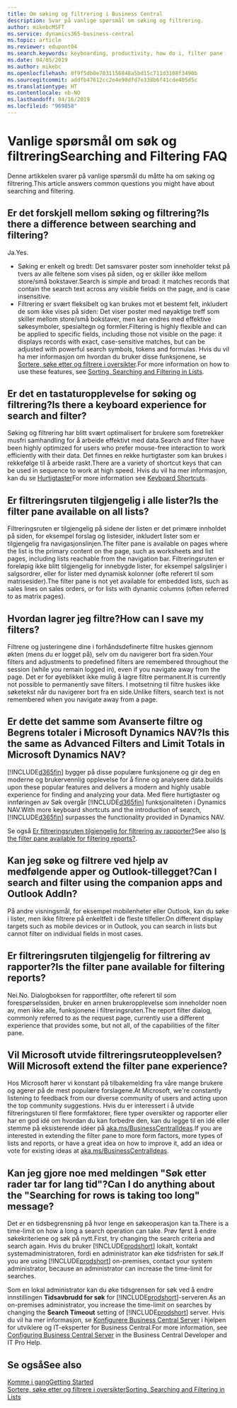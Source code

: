 ```yaml
---
title: Om søking og filtrering i Business Central
description: Svar på vanlige spørsmål om søking og filtrering.
author: mikebcMSFT
ms.service: dynamics365-business-central
ms.topic: article
ms.reviewer: edupont04
ms.search.keywords: keyboarding, productivity, how do i, filter pane
ms.date: 04/05/2019
ms.author: mikebc
ms.openlocfilehash: 0f9f5db0e7031156848a5bd15c711d3108f3490b
ms.sourcegitcommit: addfb47612cc2e4e98dfd7e338b6f41cde405d5c
ms.translationtype: HT
ms.contentlocale: nb-NO
ms.lasthandoff: 04/16/2019
ms.locfileid: "969858"
---
```

# <a name="searching-and-filtering-faq"></a><span data-ttu-id="0cbd0-103">Vanlige spørsmål om søk og filtrering</span><span class="sxs-lookup"><span data-stu-id="0cbd0-103">Searching and Filtering FAQ</span></span>
<span data-ttu-id="0cbd0-104">Denne artikkelen svarer på vanlige spørsmål du måtte ha om søking og filtrering.</span><span class="sxs-lookup"><span data-stu-id="0cbd0-104">This article answers common questions you might have about searching and filtering.</span></span>

## <a name="is-there-a-difference-between-searching-and-filtering"></a><span data-ttu-id="0cbd0-105">Er det forskjell mellom søking og filtrering?</span><span class="sxs-lookup"><span data-stu-id="0cbd0-105">Is there a difference between searching and filtering?</span></span>
<span data-ttu-id="0cbd0-106">Ja.</span><span class="sxs-lookup"><span data-stu-id="0cbd0-106">Yes.</span></span>
- <span data-ttu-id="0cbd0-107">Søking er enkelt og bredt: Det samsvarer poster som inneholder tekst på tvers av alle feltene som vises på siden, og er skiller ikke mellom store/små bokstaver.</span><span class="sxs-lookup"><span data-stu-id="0cbd0-107">Search is simple and broad: it matches records that contain the search text across any visible fields on the page, and is case insensitive.</span></span>
- <span data-ttu-id="0cbd0-108">Filtrering er svært fleksibelt og kan brukes mot et bestemt felt, inkludert de som ikke vises på siden: Det viser poster med nøyaktige treff som skiller mellom store/små bokstaver, men kan endres med effektive søkesymboler, spesialtegn og formler.</span><span class="sxs-lookup"><span data-stu-id="0cbd0-108">Filtering is highly flexible and can be applied to specific fields, including those not visible on the page: it displays records with exact, case-sensitive matches, but can be adjusted with powerful search symbols, tokens and formulas.</span></span> <span data-ttu-id="0cbd0-109">Hvis du vil ha mer informasjon om hvordan du bruker disse funksjonene, se [Sortere, søke etter og filtrere i oversikter](ui-enter-criteria-filters.md).</span><span class="sxs-lookup"><span data-stu-id="0cbd0-109">For more information on how to use these features, see [Sorting, Searching and Filtering in Lists](ui-enter-criteria-filters.md).</span></span>

## <a name="is-there-a-keyboard-experience-for-search-and-filter"></a><span data-ttu-id="0cbd0-110">Er det en tastaturopplevelse for søking og filtrering?</span><span class="sxs-lookup"><span data-stu-id="0cbd0-110">Is there a keyboard experience for search and filter?</span></span>
<span data-ttu-id="0cbd0-111">Søking og filtrering har blitt svært optimalisert for brukere som foretrekker musfri samhandling for å arbeide effektivt med data.</span><span class="sxs-lookup"><span data-stu-id="0cbd0-111">Search and filter have been highly optimized for users who prefer mouse-free interaction to work efficiently with their data.</span></span> <span data-ttu-id="0cbd0-112">Det finnes en rekke hurtigtaster som kan brukes i rekkefølge til å arbeide raskt.</span><span class="sxs-lookup"><span data-stu-id="0cbd0-112">There are a variety of shortcut keys that can be used in sequence to work at high speed.</span></span> <span data-ttu-id="0cbd0-113">Hvis du vil ha mer informasjon, kan du se [Hurtigtaster](keyboard-shortcuts.md#KeyboardFilter)</span><span class="sxs-lookup"><span data-stu-id="0cbd0-113">For more information see [Keyboard Shortcuts](keyboard-shortcuts.md#KeyboardFilter).</span></span>

## <a name="is-the-filter-pane-available-on-all-lists"></a><span data-ttu-id="0cbd0-114">Er filtreringsruten tilgjengelig i alle lister?</span><span class="sxs-lookup"><span data-stu-id="0cbd0-114">Is the filter pane available on all lists?</span></span>
<span data-ttu-id="0cbd0-115">Filtreringsruten er tilgjengelig på sidene der listen er det primære innholdet på siden, for eksempel forslag og listesider, inkludert lister som er tilgjengelig fra navigasjonslinjen.</span><span class="sxs-lookup"><span data-stu-id="0cbd0-115">The filter pane is available on pages where the list is the primary content on the page, such as worksheets and list pages, including lists reachable from the navigation bar.</span></span> <span data-ttu-id="0cbd0-116">Filtreringsruten er foreløpig ikke blitt tilgjengelig for innebygde lister, for eksempel salgslinjer i salgsordrer, eller for lister med dynamisk kolonner (ofte referert til som matrisesider).</span><span class="sxs-lookup"><span data-stu-id="0cbd0-116">The filter pane is not yet available for embedded lists, such as sales lines on sales orders, or for lists with dynamic columns (often referred to as matrix pages).</span></span>

## <a name="how-can-i-save-my-filters"></a><span data-ttu-id="0cbd0-117">Hvordan lagrer jeg filtre?</span><span class="sxs-lookup"><span data-stu-id="0cbd0-117">How can I save my filters?</span></span>

<span data-ttu-id="0cbd0-118">Filtrene og justeringene dine i forhåndsdefinerte filtre huskes gjennom økten (mens du er logget på), selv om du navigerer bort fra siden.</span><span class="sxs-lookup"><span data-stu-id="0cbd0-118">Your filters and adjustments to predefined filters are remembered throughout the session (while you remain logged in), even if you navigate away from the page.</span></span> <span data-ttu-id="0cbd0-119">Det er for øyeblikket ikke mulig å lagre filtre permanent.</span><span class="sxs-lookup"><span data-stu-id="0cbd0-119">It is currently not possible to permanently save filters.</span></span> <span data-ttu-id="0cbd0-120">I motsetning til filtre huskes ikke søketekst når du navigerer bort fra en side.</span><span class="sxs-lookup"><span data-stu-id="0cbd0-120">Unlike filters, search text is not remembered when you navigate away from a page.</span></span>

## <a name="is-this-the-same-as-advanced-filters-and-limit-totals-in-microsoft-dynamics-nav"></a><span data-ttu-id="0cbd0-121">Er dette det samme som Avanserte filtre og Begrens totaler i Microsoft Dynamics NAV?</span><span class="sxs-lookup"><span data-stu-id="0cbd0-121">Is this the same as Advanced Filters and Limit Totals in Microsoft Dynamics NAV?</span></span>

[!INCLUDE[d365fin](includes/d365fin_md.md)] <span data-ttu-id="0cbd0-122">bygger på disse populære funksjonene og gir deg en moderne og brukervennlig opplevelse for å finne og analysere data.</span><span class="sxs-lookup"><span data-stu-id="0cbd0-122">builds upon these popular features and delivers a modern and highly usable experience for finding and analyzing your data.</span></span> <span data-ttu-id="0cbd0-123">Med flere hurtigtaster og innføringen av Søk overgår [!INCLUDE[d365fin](includes/d365fin_md.md)] funksjonaliteten i Dynamics NAV.</span><span class="sxs-lookup"><span data-stu-id="0cbd0-123">With more keyboard shortcuts and the introduction of search, [!INCLUDE[d365fin](includes/d365fin_md.md)] surpasses the functionality provided in Dynamics NAV.</span></span>  

<span data-ttu-id="0cbd0-124">Se også [Er filtreringsruten tilgjengelig for filtrering av rapporter?](#is-the-filter-pane-available-for-filtering-reports)</span><span class="sxs-lookup"><span data-stu-id="0cbd0-124">See also [Is the filter pane available for filtering reports?](#is-the-filter-pane-available-for-filtering-reports).</span></span>  

## <a name="can-i-search-and-filter-using-the-companion-apps-and-outlook-addin"></a><span data-ttu-id="0cbd0-125">Kan jeg søke og filtrere ved hjelp av medfølgende apper og Outlook-tillegget?</span><span class="sxs-lookup"><span data-stu-id="0cbd0-125">Can I search and filter using the companion apps and Outlook AddIn?</span></span>
<span data-ttu-id="0cbd0-126">På andre visningsmål, for eksempel mobilenheter eller Outlook, kan du søke i lister, men ikke filtrere på enkeltfelt i de fleste tilfeller.</span><span class="sxs-lookup"><span data-stu-id="0cbd0-126">On different display targets such as mobile devices or in Outlook, you can search in lists but cannot filter on individual fields in most cases.</span></span>

## <a name="is-the-filter-pane-available-for-filtering-reports"></a><span data-ttu-id="0cbd0-127">Er filtreringsruten tilgjengelig for filtrering av rapporter?</span><span class="sxs-lookup"><span data-stu-id="0cbd0-127">Is the filter pane available for filtering reports?</span></span>
<span data-ttu-id="0cbd0-128">Nei.</span><span class="sxs-lookup"><span data-stu-id="0cbd0-128">No.</span></span> <span data-ttu-id="0cbd0-129">Dialogboksen for rapportfilter, ofte referert til som forespørselssiden, bruker en annen brukeropplevelse som inneholder noen av, men ikke alle, funksjonene i filtreringsruten.</span><span class="sxs-lookup"><span data-stu-id="0cbd0-129">The report filter dialog, commonly referred to as the request page, currently use a different experience that provides some, but not all, of the capabilities of the filter pane.</span></span>

## <a name="will-microsoft-extend-the-filter-pane-experience"></a><span data-ttu-id="0cbd0-130">Vil Microsoft utvide filtreringsruteopplevelsen?</span><span class="sxs-lookup"><span data-stu-id="0cbd0-130">Will Microsoft extend the filter pane experience?</span></span>
<span data-ttu-id="0cbd0-131">Hos Microsoft hører vi konstant på tilbakemelding fra våre mange brukere og agerer på de mest populære forslagene.</span><span class="sxs-lookup"><span data-stu-id="0cbd0-131">At Microsoft, we're constantly listening to feedback from our diverse community of users and acting upon the top community suggestions.</span></span> <span data-ttu-id="0cbd0-132">Hvis du er interessert i å utvide filtreringsturen til flere formfaktorer, flere typer oversikter og rapporter eller har en god idé om hvordan du kan forbedre den, kan du legge til en idé eller stemme på eksisterende idéer på [aka.ms/BusinessCentralIdeas](https://aka.ms/businesscentralideas).</span><span class="sxs-lookup"><span data-stu-id="0cbd0-132">If you are interested in extending the filter pane to more form factors, more types of lists and reports, or have a great idea on how to improve it, add an idea or vote for existing ideas at [aka.ms/BusinessCentralIdeas](https://aka.ms/businesscentralideas).</span></span>

## <a name="can-i-do-anything-about-the-searching-for-rows-is-taking-too-long-message"></a><span data-ttu-id="0cbd0-133">Kan jeg gjore noe med meldingen "Søk etter rader tar for lang tid"?</span><span class="sxs-lookup"><span data-stu-id="0cbd0-133">Can I do anything about the "Searching for rows is taking too long" message?</span></span>

<span data-ttu-id="0cbd0-134">Det er en tidsbegrensning på hvor lenge en søkeoperasjon kan ta.</span><span class="sxs-lookup"><span data-stu-id="0cbd0-134">There is a time-limit on how a long a search operation can take.</span></span> <span data-ttu-id="0cbd0-135">Prøv først å endre søkekriteriene og søk på nytt.</span><span class="sxs-lookup"><span data-stu-id="0cbd0-135">First, try changing the search criteria and search again.</span></span> <span data-ttu-id="0cbd0-136">Hvis du bruker [!INCLUDE[prodshort](includes/prodshort.md)] lokalt, kontakt systemadministratoren, fordi en administrator kan øke tidsfristen for søk.</span><span class="sxs-lookup"><span data-stu-id="0cbd0-136">If you are using [!INCLUDE[prodshort](includes/prodshort.md)] on-premises, contact your system administrator, because an administrator can increase the time-limit for searches.</span></span>

<span data-ttu-id="0cbd0-137">Som en lokal administrator kan du øke tidsgrensen for søk ved å endre innstillingen **Tidsavbrudd for søk** for [!INCLUDE[prodshort](includes/prodshort.md)]-serveren.</span><span class="sxs-lookup"><span data-stu-id="0cbd0-137">As an on-premises administrator, you increase the time-limit on searches by changing the **Search Timeout** setting of [!INCLUDE[prodshort](includes/prodshort.md)] server.</span></span> <span data-ttu-id="0cbd0-138">Hvis du vil ha mer informasjon, se [Konfigurere Business Central Server](https://docs.microsoft.com/en-us/dynamics365/business-central/dev-itpro/administration/configure-server-instance?#Database) i hjelpen for utviklere og IT-eksperter for Business Central.</span><span class="sxs-lookup"><span data-stu-id="0cbd0-138">For more information, see [Configuring Business Central Server](https://docs.microsoft.com/en-us/dynamics365/business-central/dev-itpro/administration/configure-server-instance?#Database) in the Business Central Developer and IT Pro Help.</span></span>

## <a name="see-also"></a><span data-ttu-id="0cbd0-139">Se også</span><span class="sxs-lookup"><span data-stu-id="0cbd0-139">See also</span></span>

[<span data-ttu-id="0cbd0-140">Komme i gang</span><span class="sxs-lookup"><span data-stu-id="0cbd0-140">Getting Started</span></span>](product-get-started.md)  
[<span data-ttu-id="0cbd0-141">Sortere, søke etter og filtrere i oversikter</span><span class="sxs-lookup"><span data-stu-id="0cbd0-141">Sorting, Searching and Filtering in Lists</span></span>](ui-enter-criteria-filters.md)  

